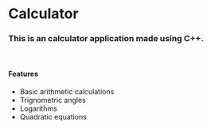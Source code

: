 <h1>Calculator</h1>
<h3>This is an calculator application made using C++.</h3>
</br>
<h4>Features</h4>
<ul>
  <li>Basic arithmetic calculations</li>
  <li>Trignometric angles</li>
  <li>Logarithms</li>
  <li>Quadratic equations</li>
</ul>
